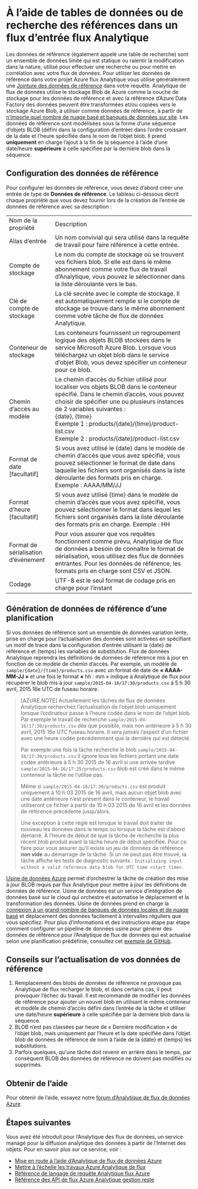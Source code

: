 <properties
    pageTitle="Utiliser des tables de données et de recherche de référence dans le flux de données Analytique | Microsoft Azure"
    description="Utilisez les données de référence dans une requête Analytique de flux"
    keywords="table de choix, les données de référence"
    services="stream-analytics"
    documentationCenter=""
    authors="jeffstokes72"
    manager="jhubbard"
    editor="cgronlun"/>

<tags
    ms.service="stream-analytics"
    ms.devlang="na"
    ms.topic="article"
    ms.tgt_pltfrm="na"
    ms.workload="data-services"
    ms.date="09/26/2016"
    ms.author="jeffstok"/>

# <a name="using-reference-data-or-lookup-tables-in-a-stream-analytics-input-stream"></a>À l’aide de tables de données ou de recherche des références dans un flux d’entrée flux Analytique

Les données de référence (également appelé une table de recherche) sont un ensemble de données limité qui est statique ou ralentir la modification dans la nature, utilisé pour effectuer une recherche ou pour mettre en corrélation avec votre flux de données. Pour utiliser les données de référence dans votre projet Azure flux Analytique vous utilise généralement une [Jointure des données de référence](https://msdn.microsoft.com/library/azure/dn949258.aspx) dans votre requête. Analytique de flux de données utilise le stockage Blob de Azure comme la couche de stockage pour les données de référence et avec la référence d’Azure Data Factory des données peuvent être transformées et/ou copiées vers le stockage Azure Blob, à utiliser comme données de référence, à partir de [n’importe quel nombre de nuage basé et banques de données sur site](../data-factory/data-factory-data-movement-activities.md). Les données de référence sont modélisées sous la forme d’une séquence d’objets BLOB (défini dans la configuration d’entrée) dans l’ordre croissant de la date et l’heure spécifiée dans le nom de l’objet blob. Il prend **uniquement** en charge l’ajout à la fin de la séquence à l’aide d’une date/heure **supérieure** à celle spécifiée par la dernière blob dans la séquence.

## <a name="configuring-reference-data"></a>Configuration des données de référence

Pour configurer les données de référence, vous devez d’abord créer une entrée de type de **Données de référence**. Le tableau ci-dessous décrit chaque propriété que vous devez fournir lors de la création de l’entrée de données de référence avec sa description :

<table>
<tbody>
<tr>
<td>Nom de la propriété</td>
<td>Description</td>
</tr>
<tr>
<td>Alias d’entrée</td>
<td>Un nom convivial qui sera utilisé dans la requête de travail pour faire référence à cette entrée.</td>
</tr>
<tr>
<td>Compte de stockage</td>
<td>Le nom du compte de stockage où se trouvent vos fichiers blob. Si elle est dans le même abonnement comme votre flux de travail d’Analytique, vous pouvez le sélectionner dans la liste déroulante vers le bas.</td>
</tr>
<tr>
<td>Clé de compte de stockage</td>
<td>La clé secrète avec le compte de stockage. Il est automatiquement remplie si le compte de stockage se trouve dans le même abonnement comme votre tâche de flux de données Analytique.</td>
</tr>
<tr>
<td>Conteneur de stockage</td>
<td>Les conteneurs fournissent un regroupement logique des objets BLOB stockées dans le service Microsoft Azure Blob. Lorsque vous téléchargez un objet blob dans le service d’objet Blob, vous devez spécifier un conteneur pour ce blob.</td>
</tr>
<tr>
<td>Chemin d’accès au modèle</td>
<td>Le chemin d’accès du fichier utilisé pour localiser vos objets BLOB dans le conteneur spécifié. Dans le chemin d’accès, vous pouvez choisir de spécifier une ou plusieurs instances de 2 variables suivantes :<BR>{date}, {time}<BR>Exemple 1 : products/{date}/{time}/product-list.csv<BR>Exemple 2 : products/{date}/product-list.csv
</tr>
<tr>
<td>Format de date [facultatif]</td>
<td>Si vous avez utilisé le {date} dans le modèle de chemin d’accès que vous avez spécifié, vous pouvez sélectionner le format de date dans laquelle les fichiers sont organisés dans la liste déroulante des formats pris en charge. Exemple : AAAA/MM/JJ</td>
</tr>
<tr>
<td>Format d’heure [facultatif]</td>
<td>Si vous avez utilisé {time} dans le modèle de chemin d’accès que vous avez spécifié, vous pouvez sélectionner le format dans lequel les fichiers sont organisés dans la liste déroulante des formats pris en charge. Exemple : HH</td>
</tr>
<tr>
<td>Format de sérialisation d’événement</td>
<td>Pour vous assurer que vos requêtes fonctionnent comme prévu, Analytique de flux de données a besoin de connaître le format de sérialisation, vous utilisez des flux de données entrantes. Pour les données de référence, les formats pris en charge sont CSV et JSON.</td>
</tr>
<tr>
<td>Codage</td>
<td>UTF-8 est le seul format de codage pris en charge pour l’instant</td>
</tr>
</tbody>
</table>

## <a name="generating-reference-data-on-a-schedule"></a>Génération de données de référence d’une planification

Si vos données de référence sont un ensemble de données variation lente, prise en charge pour l’actualisation des données sont activées en spécifiant un motif de tracé dans la configuration d’entrée utilisant la {date} de référence et {temps} les variables de substitution. Flux de données Analytique reprendra les définitions de données de référence mis à jour en fonction de ce modèle de chemin d’accès. Par exemple, un modèle de `sample/{date}/{time}/products.csv` avec un format de date de **« AAAA-MM-JJ »** et une fois le format **«** hh : mm » indique à Analytique de flux pour récupérer le blob mis à jour `sample/2015-04-16/17:30/products.csv` à 5 h 30 avril, 2015 16e UTC de fuseau horaire.

> [AZURE.NOTE] Actuellement les tâches de flux de données Analytique recherchez l’actualisation de l’objet blob uniquement lorsque l’ordinateur passe à l’heure codée dans le nom de l’objet blob. Par exemple le travail de recherche `sample/2015-04-16/17:30/products.csv` dès que possible, mais non antérieure à 5 h 30 avril, 2015 16e UTC fuseau horaire. Il sera *jamais* l’aspect d’un fichier avec une heure codée précédemment que la dernière qui est détecté.
> 
> Par exemple une fois la tâche recherche le blob `sample/2015-04-16/17:30/products.csv` il ignore tous les fichiers portant une date codée antérieure à 5 h 30 2015 de 16 avril si une arrivée tardive `sample/2015-04-16/17:25/products.csv` blob est créé dans le même conteneur la tâche ne l’utilise pas.
> 
> Même si `sample/2015-04-16/17:30/products.csv` est produit uniquement à 10 h 03 2015 de 16 avril, mais aucun objet blob avec une date antérieure n’est présent dans le conteneur, le travail utiliseront ce fichier à partir de 10 h 03 2015 de 16 avril et les données de référence précédente jusqu’alors.
> 
> Une exception à cette règle est lorsque le travail doit traiter de nouveau les données dans le temps ou lorsque la tâche est d’abord démarré. À l’heure de début de que la tâche de recherche la plus récent blob produit avant la tâche heure de début spécifiée. Pour ce faire pour vous assurer qu’il existe un jeu de données de référence **non vide** au démarrage de la tâche. Si un ne peut pas être trouvé, la tâche affiche les tests de diagnostic suivants : `Initializing input without a valid reference data blob for UTC time <start time>`.


[Usine de données Azure](https://azure.microsoft.com/documentation/services/data-factory/) permet d’orchestrer la tâche de création des mise à jour BLOB requis par flux Analytique pour mettre à jour les définitions de données de référence. Usine de données est un service d’intégration de données basé sur le cloud qui orchestre et automatise le déplacement et la transformation des données. Usine de données prend en charge la [connexion à un grand nombre de banques de données locales et de nuage basé](../data-factory/data-factory-data-movement-activities.md) et déplacement des données facilement à intervalles réguliers que vous spécifiez. Pour plus d’informations et des instructions étape par étape comment configurer un pipeline de données usine pour générer des données de référence pour l’Analytique de flux de données qui est actualisé selon une planification prédéfinie, consultez cet [exemple de GitHub](https://github.com/Azure/Azure-DataFactory/tree/master/Samples/ReferenceDataRefreshForASAJobs).

## <a name="tips-on-refreshing-your-reference-data"></a>Conseils sur l’actualisation de vos données de référence ##

1. Remplacement des blobs de données de référence ne provoque pas Analytique de flux recharger le blob, et dans certains cas, il peut provoquer l’échec du travail. Il est recommandé de modifier les données de référence pour ajouter un nouvel blob en utilisant le même conteneur et modèle de chemin d’accès défini dans l’entrée de la tâche et utiliser une date/heure **supérieure** à celle spécifiée par la dernière blob dans la séquence.
2.  BLOB n’est pas classées par heure de « Dernière modification » de l’objet blob, mais uniquement par l’heure et la date spécifiée dans l’objet blob de données de référence de nom à l’aide de la {date} et {temps} les substitutions.
3.  Parfois quelques, qu'une tâche doit revenir en arrière dans le temps, par conséquent BLOB des données de référence ne doivent pas modifiés ou supprimés.

## <a name="get-help"></a>Obtenir de l’aide
Pour obtenir de l’aide, essayez notre [forum d’Analytique de flux de données Azure](https://social.msdn.microsoft.com/Forums/en-US/home?forum=AzureStreamAnalytics)

## <a name="next-steps"></a>Étapes suivantes
Vous avez été introduit pour l’Analytique des flux de données, un service managé pour la diffusion analytique des données à partir de l’Internet des objets. Pour en savoir plus sur ce service, voir :

- [Mise en route à l’aide d’Analytique de flux de données Azure](stream-analytics-get-started.md)
- [Mettre à l’échelle les travaux Azure Analytique de flux](stream-analytics-scale-jobs.md)
- [Référence de langage de requête Analytique flux Azure](https://msdn.microsoft.com/library/azure/dn834998.aspx)
- [Référence des API de flux Azure Analytique gestion reste](https://msdn.microsoft.com/library/azure/dn835031.aspx)

<!--Link references-->
[stream.analytics.developer.guide]: ../stream-analytics-developer-guide.md
[stream.analytics.scale.jobs]: stream-analytics-scale-jobs.md
[stream.analytics.introduction]: stream-analytics-introduction.md
[stream.analytics.get.started]: stream-analytics-get-started.md
[stream.analytics.query.language.reference]: http://go.microsoft.com/fwlink/?LinkID=513299
[stream.analytics.rest.api.reference]: http://go.microsoft.com/fwlink/?LinkId=517301
